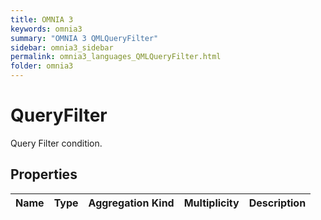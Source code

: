 ```yaml
---
title: OMNIA 3
keywords: omnia3
summary: "OMNIA 3 QMLQueryFilter"
sidebar: omnia3_sidebar
permalink: omnia3_languages_QMLQueryFilter.html
folder: omnia3
---
```


# QueryFilter
Query Filter condition.
## Properties

| Name | Type | Aggregation Kind | Multiplicity | Description |
| --------- | --------- | --------- | --------- | --------- |


